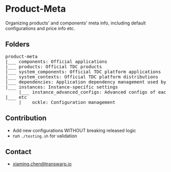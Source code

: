 # Product-Meta

Organizing products' and components' meta info, including default configurations and price info etc.


## Folders

<pre>
product-meta
|___ components: Official applications
|___ products: Official TDC products
|___ system_components: Official TDC platform applications
|___ system_contexts: Official TDC platform distributions
|___ dependencies: Application dependency management used by `libappadapter`
|___ instances: Instance-specific settings
     |___ instance_advanced_configs: Advanced configs of each instance
|___ etc
     |___ ockle: Configuration management
</pre>

## Contribution

* Add new configurations WITHOUT breaking released logic
* run `./testing.sh` for validation

## Contact

* xiaming.chen@transwarp.io